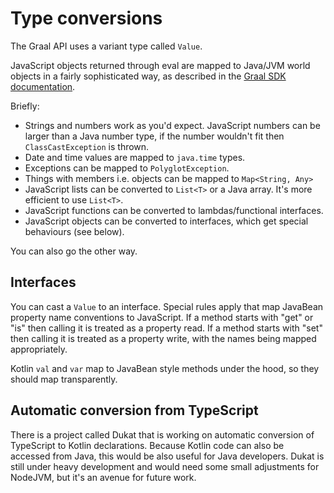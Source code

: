 # Type conversions

The Graal API uses a variant type called `Value`.
 
JavaScript objects returned through eval are mapped to Java/JVM world objects in a fairly sophisticated way, as described
in the [Graal SDK documentation](https://www.graalvm.org/sdk/javadoc/org/graalvm/polyglot/Value.html#as-java.lang.Class-).

Briefly:

* Strings and numbers work as you'd expect. JavaScript numbers can be larger than a Java number type,
  if the number wouldn't fit then `ClassCastException` is thrown.
* Date and time values are mapped to `java.time` types.
* Exceptions can be mapped to `PolyglotException`.
* Things with members i.e. objects can be mapped to `Map<String, Any>`
* JavaScript lists can be converted to `List<T>` or a Java array. It's more efficient to use `List<T>`.
* JavaScript functions can be converted to lambdas/functional interfaces.
* JavaScript objects can be converted to interfaces, which get special behaviours (see below).

You can also go the other way.

## Interfaces

You can cast a `Value` to an interface. Special rules apply that map JavaBean property name conventions
to JavaScript. If a method starts with "get" or "is" then calling it is treated as a property read.
If a method starts with "set" then calling it is treated as a property write, with the names being
mapped appropriately.

Kotlin `val` and `var` map to JavaBean style methods under the hood, so they should map transparently.

## Automatic conversion from TypeScript

There is a project called Dukat that is working on automatic conversion of TypeScript to Kotlin 
declarations. Because Kotlin code can also be accessed from Java, this would be also useful for
Java developers. Dukat is still under heavy development and would need some small adjustments for
NodeJVM, but it's an avenue for future work.